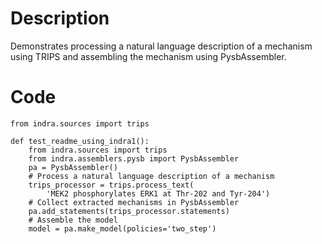 # Description
Demonstrates processing a natural language description of a mechanism using TRIPS and assembling the mechanism using PysbAssembler.

# Code
```
from indra.sources import trips

def test_readme_using_indra1():
    from indra.sources import trips
    from indra.assemblers.pysb import PysbAssembler
    pa = PysbAssembler()
    # Process a natural language description of a mechanism
    trips_processor = trips.process_text(
        'MEK2 phosphorylates ERK1 at Thr-202 and Tyr-204')
    # Collect extracted mechanisms in PysbAssembler
    pa.add_statements(trips_processor.statements)
    # Assemble the model
    model = pa.make_model(policies='two_step')

```
